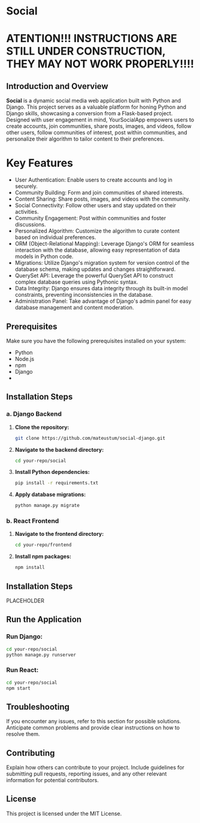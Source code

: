 # Social
# ATENTION!!! INSTRUCTIONS ARE STILL UNDER CONSTRUCTION, THEY MAY NOT WORK PROPERLY!!!!

## Introduction and Overview

**Social** is a dynamic social media web application built with Python and Django. This project serves as a valuable platform for honing Python and Django skills, showcasing a conversion from a Flask-based project. Designed with user engagement in mind, YourSocialApp empowers users to create accounts, join communities, share posts, images, and videos, follow other users, follow communities of interest, post within communities, and personalize their algorithm to tailor content to their preferences.

# Key Features

- User Authentication: Enable users to create accounts and log in securely.
- Community Building: Form and join communities of shared interests.
- Content Sharing: Share posts, images, and videos with the community.
- Social Connectivity: Follow other users and stay updated on their activities.
- Community Engagement: Post within communities and foster discussions.
- Personalized Algorithm: Customize the algorithm to curate content based on individual preferences.
- ORM (Object-Relational Mapping): Leverage Django's ORM for seamless interaction with the database, allowing easy representation of data models in Python code.
- Migrations: Utilize Django's migration system for version control of the database schema, making updates and changes straightforward.
- QuerySet API: Leverage the powerful QuerySet API to construct complex database queries using Pythonic syntax.
- Data Integrity: Django ensures data integrity through its built-in model constraints, preventing inconsistencies in the database.
- Administration Panel: Take advantage of Django's admin panel for easy database management and content moderation.

## Prerequisites

Make sure you have the following prerequisites installed on your system:

- Python
- Node.js
- npm
- Django
- 
## Installation Steps

### a. Django Backend

1. **Clone the repository:**
   ```bash
   git clone https://github.com/mateustum/social-django.git
   ```
2. **Navigate to the backend directory:**
   ```bash
   cd your-repo/social
   ```
3. **Install Python dependencies:**
   ```bash
   pip install -r requirements.txt
   ```
4. **Apply database migrations:**
   ```bash
   python manage.py migrate
   ```
   
### b. React Frontend
1. **Navigate to the frontend directory:**
   ```bash
   cd your-repo/frontend
   ```
2. **Install npm packages:**
   ```bash
   npm install
   ```
## Installation Steps
PLACEHOLDER

## Run the Application
### Run Django:
   ```bash
   cd your-repo/social
   python manage.py runserver
   ```
### Run React:
   ```bash
   cd your-repo/social
   npm start
   ```
## Troubleshooting
If you encounter any issues, refer to this section for possible solutions. Anticipate common problems and provide clear instructions on how to resolve them.

## Contributing
Explain how others can contribute to your project. Include guidelines for submitting pull requests, reporting issues, and any other relevant information for potential contributors.


## License

<p>This project is licensed under the MIT License.</p>
